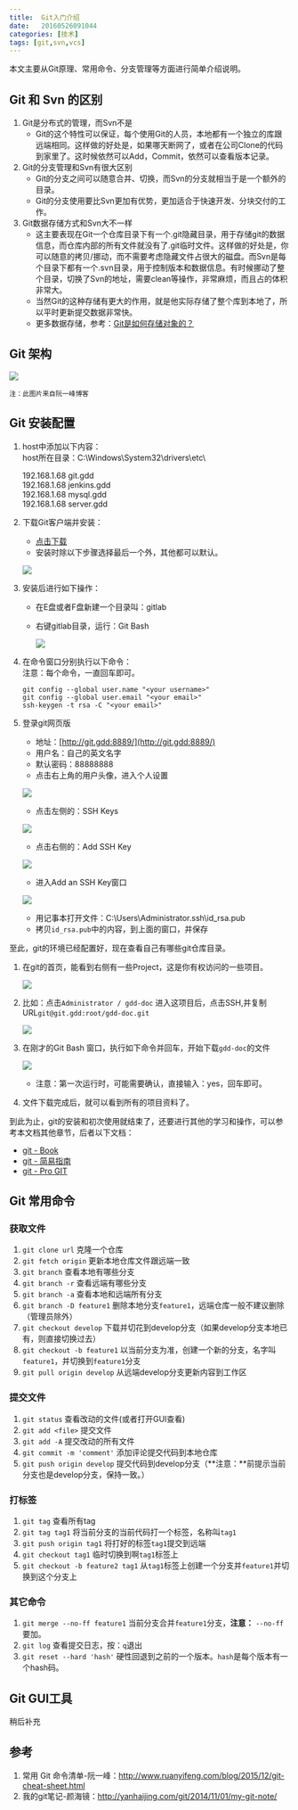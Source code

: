 ```yaml
---
title:  Git入门介绍
date:   20160526091044
categories: [技术]
tags: [git,svn,vcs]
---
```


本文主要从Git原理、常用命令、分支管理等方面进行简单介绍说明。

## Git 和 Svn 的区别

1. Git是分布式的管理，而Svn不是
	* Git的这个特性可以保证，每个使用Git的人员，本地都有一个独立的库跟远端相同。这样做的好处是，如果哪天断网了，或者在公司Clone的代码到家里了。这时候依然可以Add，Commit，依然可以查看版本记录。
1. Git的分支管理和Svn有很大区别
	* Git的分支之间可以随意合并、切换，而Svn的分支就相当于是一个额外的目录。
	* Git的分支使用要比Svn更加有优势，更加适合于快速开发、分块交付的工作。
1. Git数据存储方式和Svn大不一样
	* 这主要表现在Git一个仓库目录下有一个.git隐藏目录，用于存储git的数据信息，而仓库内部的所有文件就没有了.git临时文件。这样做的好处是，你可以随意的拷贝/挪动，而不需要考虑隐藏文件占很大的磁盘。而Svn是每个目录下都有一个.svn目录，用于控制版本和数据信息。有时候挪动了整个目录，切换了Svn的地址，需要clean等操作，非常麻烦，而且占的体积非常大。
	* 当然Git的这种存储有更大的作用，就是他实际存储了整个库到本地了，所以平时更新提交数据非常快。
	* 更多数据存储，参考：[Git是如何存储对象的？](http://gitbook.liuhui998.com/7_1.html)

## Git 架构

![](http://www.ruanyifeng.com/blogimg/asset/2015/bg2015120901.png)

`注：此图片来自阮一峰博客`

## Git 安装配置

1. host中添加以下内容：   
	host所在目录：C:\Windows\System32\drivers\etc\   
	>  
	192.168.1.68 git.gdd      
	192.168.1.68 jenkins.gdd     
	192.168.1.68 mysql.gdd        
	192.168.1.68 server.gdd           
	
1. 下载Git客户端并安装：
	* [点击下载](http://git.gdd:8889/root/gdd-doc/raw/70c3715100fe7e6c73368f8085694b5a89017e80/tools/git/Git-1.8.4-preview20130916.exe)
	* 安装时除以下步骤选择最后一个外，其他都可以默认。

	![](http://i.imgur.com/h2Hy7QV.png)

1. 安装后进行如下操作：
	* 在E盘或者F盘新建一个目录叫：gitlab
	* 右键gitlab目录，运行：Git Bash

	  ![](http://i.imgur.com/w4T6Nx8.png)

1. 在命令窗口分别执行以下命令：   
	注意：每个命令，一直回车即可。
	```
	git config --global user.name "<your username>"
	git config --global user.email "<your email>"
	ssh-keygen -t rsa -C "<your email>"
	```
1. 登录git网页版
	* 地址：[http://git.gdd:8889/](http://git.gdd:8889/)
	* 用户名：自己的英文名字
	* 默认密码：88888888
	* 点击右上角的用户头像，进入个人设置

	![](http://i.imgur.com/1nZ8Drr.png)

	* 点击左侧的：SSH Keys

	![](http://i.imgur.com/iPdTSSn.png)

	* 点击右侧的：Add SSH Key

	![](http://i.imgur.com/pRhcDaV.png)

	* 进入Add an SSH Key窗口

	![](http://i.imgur.com/GpZGbn5.png)

	* 用记事本打开文件：C:\Users\Administrator\.ssh\id_rsa.pub
	* 拷贝`id_rsa.pub`中的内容，到上面的窗口，并保存

至此，git的环境已经配置好，现在查看自己有哪些git仓库目录。

1. 在git的首页，能看到右侧有一些Project，这是你有权访问的一些项目。

	![](http://i.imgur.com/VbP836l.png)

1. 比如：点击`Administrator / gdd-doc` 进入这项目后，点击SSH,并复制URL`git@git.gdd:root/gdd-doc.git`

	![](http://i.imgur.com/Y1MzBbj.png)

1. 在刚才的Git Bash 窗口，执行如下命令并回车，开始下载`gdd-doc`的文件

	![](http://i.imgur.com/LEL4fq7.png)

	* 注意：第一次运行时，可能需要确认，直接输入：yes，回车即可。
1. 文件下载完成后，就可以看到所有的项目资料了。

到此为止，git的安装和初次使用就结束了，还要进行其他的学习和操作，可以参考本文档其他章节，后者以下文档：

* [git - Book](http://git-scm.com/book/zh/v1)
* [git - 简易指南](http://www.bootcss.com/p/git-guide/)
* [git - Pro GIT](http://iissnan.com/progit/)

## Git 常用命令

### 获取文件

1. `git clone url` 克隆一个仓库
1. `git fetch origin` 更新本地仓库文件跟远端一致
1. `git branch` 查看本地有哪些分支
1. `git branch -r` 查看远端有哪些分支
1. `git branch -a` 查看本地和远端所有分支
1. `git branch -D feature1` 删除本地分支`feature1`，远端仓库一般不建议删除（管理员除外）
1. `git checkout develop` 下载并切花到develop分支（如果develop分支本地已有，则直接切换过去）
1. `git checkout -b feature1` 以当前分支为准，创建一个新的分支，名字叫`feature1`，并切换到`feature1`分支
1. `git pull origin develop` 从远端develop分支更新内容到工作区


### 提交文件

1. `git status` 查看改动的文件(或者打开GUI查看)
1. `git add <file>` 提交文件
1. `git add -A` 提交改动的所有文件
1. `git commit -m 'comment'` 添加评论提交代码到本地仓库
1. `git push origin develop` 提交代码到develop分支（**注意：**前提示当前分支也是develop分支，保持一致。）

### 打标签

1. `git tag` 查看所有tag
1. `git tag tag1` 将当前分支的当前代码打一个标签，名称叫`tag1`
1. `git push origin tag1` 将打好的标签`tag1`提交到远端
1. `git checkout tag1` 临时切换到啊`tag1`标签上
1. `git checkout -b feature2 tag1` 从`tag1`标签上创建一个分支并`feature1`并切换到这个分支上

### 其它命令

1. `git merge --no-ff feature1` 当前分支合并`feature1`分支，**注意：** `--no-ff` 要加。
1. `git log` 查看提交日志，按：`q`退出
1. `git reset --hard 'hash'` 硬性回退到之前的一个版本。`hash`是每个版本有一个hash码。

## Git GUI工具

稍后补充

## 参考

1. 常用 Git 命令清单-阮一峰：http://www.ruanyifeng.com/blog/2015/12/git-cheat-sheet.html
1. 我的git笔记-颜海镜：http://yanhaijing.com/git/2014/11/01/my-git-note/


